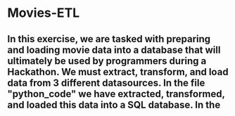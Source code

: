 # Movies-ETL

## In this exercise, we are tasked with preparing and loading movie data into a database that will ultimately be used by programmers during a Hackathon. We must extract, transform, and load data from 3 different datasources. In the file "python_code" we have extracted, transformed, and loaded this data into a SQL database. In the 
